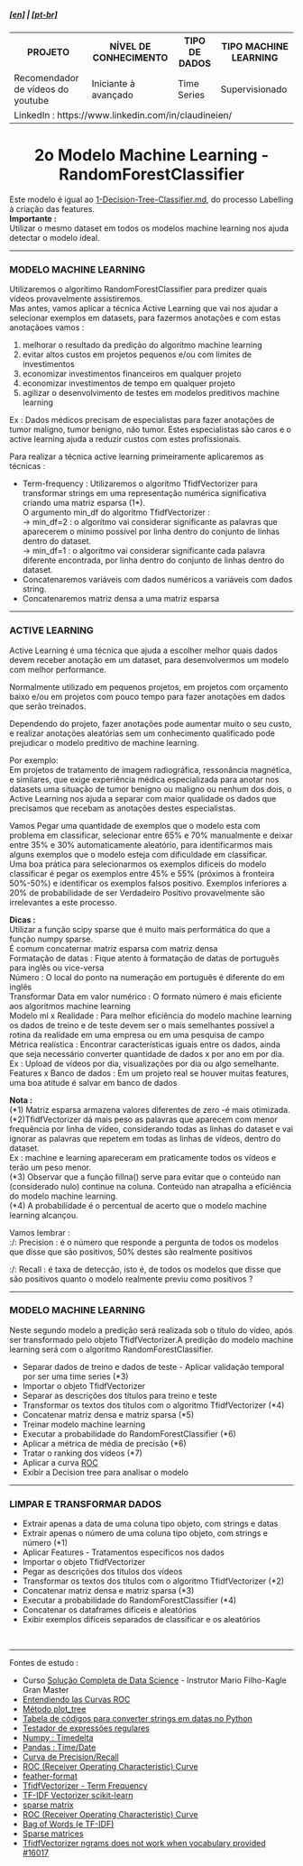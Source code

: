 <h5><a href="blank_">[en]</a> | <a href="blank_">[pt-br]</a>
</h5>
<h5>
<div>
  <table>
    <tr>
      <th>PROJETO</th>
      <th>NÍVEL DE CONHECIMENTO</th>
      <th>TIPO DE DADOS</th>
      <th>TIPO MACHINE LEARNING</th>
    </tr>
    <tr>
      <td>Recomendador de vídeos do youtube</td>
      <td>Iniciante à avançado</td>
      <td>Time Series</td>
      <td>Supervisionado</td>
    </tr>
    <tr>
        <td colspan="4">LinkedIn : https://www.linkedin.com/in/claudineien/</td>
    </tr>
  </table>
</div>
</h5>

<h1 align='center'>2o Modelo Machine Learning - RandomForestClassifier</h1>
<p>Este modelo é igual ao <a href="https://github.com/claudineien/youtube-recommender-machine-learning/blob/master/1-Decision-Tree-Classifier.md">1-Decision-Tree-Classifier.md</a>, do processo Labelling à criação das features.<br>
<strong>Importante :</strong><br>
Utilizar o mesmo dataset em todos os modelos machine learning nos ajuda detectar o modelo ideal.
</p>

<hr>
<h3>MODELO MACHINE LEARNING</h3>
Utilizaremos o algorítimo RandomForestClassifier para predizer quais vídeos provavelmente assistiremos.<br>
Mas antes, vamos aplicar a técnica Active Learning que vai nos ajudar a selecionar exemplos em datasets, para fazermos anotações e com estas anotaçãoes vamos :
<ol>
    <li>melhorar o resultado da predição do algorítmo machine learning</li>
    <li>evitar altos custos em projetos pequenos e/ou com limites de investimentos</li>
    <li>economizar investimentos financeiros em qualquer projeto</li>
    <li>economizar investimentos de tempo em qualquer projeto</li>
    <li>agilizar o desenvolvimento de testes em modelos preditivos machine learning</li>
</ol>
Ex : Dados médicos precisam de especialistas para fazer anotações de tumor maligno, tumor benigno, não tumor. Estes especialistas são caros e o active learning ajuda a reduzir custos com estes profissionais.
</p>

<p>Para realizar a técnica active learning primeiramente aplicaremos as técnicas :<br>
    <ul>
        <li>Term-frequency :
        Utilizaremos o algorítmo TfidfVectorizer para transformar strings em uma representação numérica significativa criando uma matriz esparsa (1*).<br>
        O argumento min_df do algoritmo TfidfVectorizer :<br>
        -> min_df=2 : o algorítmo vai considerar significante as palavras que aparecerem o mínimo possível por linha dentro do conjunto de linhas dentro do dataset.<br>
        -> min_df=1 : o algorítmo vai considerar significante cada palavra diferente encontrada, por linha dentro do conjunto de linhas dentro do dataset.<br>
        </li>
        <li>Concatenaremos variáveis com dados numéricos a variáveis com dados string.</li>
        <li>Concatenaremos matriz densa a uma matriz esparsa</li>
    </ul>
</p>

<hr>
<h3>ACTIVE LEARNING</h3>
<p>Active Learning é uma técnica que ajuda a escolher melhor quais dados devem receber anotação em um dataset, para desenvolvermos um modelo com melhor performance.</p>
<p>Normalmente utilizado em pequenos projetos, em projetos com orçamento baixo e/ou em projetos com pouco tempo para fazer anotações em dados que serão treinados.<p>
<p>Dependendo do projeto, fazer anotações pode aumentar muito o seu custo, e realizar anotações aleatórias sem um conhecimento qualificado pode prejudicar o modelo preditivo de machine learning.</p>
<p>Por exemplo:<br>
Em projetos de tratamento de imagem radiográfica, ressonância magnética, e similares, que exige experiência médica especializada para anotar nos datasets uma situação de tumor benigno ou maligno ou nenhum dos dois, o Active Learning nos ajuda a separar com maior qualidade os dados que precisamos que recebam as anotações destes especialistas.
</p>
<p>
Vamos Pegar uma quantidade de exemplos que o modelo esta com problema em classificar, selecionar entre 65% e 70% manualmente e deixar entre 35% e 30% automaticamente aleatório, para identificarmos mais alguns exemplos que o modelo esteja com dificuldade em classificar.<br>
Uma boa prática para selecionarmos os exemplos difíceis do modelo classificar é pegar os exemplos entre 45% e 55% (próximos à fronteira 50%-50%) e identificar os exemplos falsos positivo. Exemplos inferiores a 20% de probabilidade de ser Verdadeiro Positivo provavelmente são irrelevantes a este processo.
</p>

<p><strong>Dicas :</strong><br>
Utilizar a função scipy sparse que é muito mais performática do que a função numpy sparse.<br>
É comum concaternar matriz esparsa com matriz densa<br>
Formatação de datas : Fique atento à formatação de datas de português para inglês ou vice-versa<br>
Número : O local do ponto na numeração em português é diferente do em inglês<br>
Transformar Data em valor numérico : O formato número é mais eficiente aos algoritmos machine learning<br>
Modelo ml x Realidade : Para melhor eficiência do modelo machine learning os dados de treino e de teste devem ser o mais semelhantes possível a rotina da realidade em uma empresa ou em uma pesquisa de campo<br>
Métrica realística : Encontrar características iguais entre os dados, ainda que seja necessário converter quantidade de dados x por ano em por dia. Ex : Upload de vídeos por dia, visualizações por dia ou algo semelhante.<br>
Features x Banco de dados : Em um projeto real se houver muitas features, uma boa atitude é salvar em banco de dados
</p>

<p><strong>Nota :</strong><br>
(*1) Matriz esparsa armazena valores diferentes de zero -é mais otimizada.<br>
(*2)TfidfVectorizer dá mais peso as palavras que aparecem com menor frequência por linha de vídeo, considerando todas as linhas do dataset e vai ignorar as palavras que repetem em todas as linhas de vídeos, dentro do dataset.<br>
Ex : machine e learning apareceram em praticamente todos os vídeos e terão um peso menor.<br>
(*3) Observar que a função fillna() serve para evitar que o conteúdo nan (considerado nulo) continue na coluna. Conteúdo nan atrapalha a eficiência do modelo machine learning.<br>
(*4) A probabilidade é o percentual de acerto que o modelo machine learning alcançou.<br>

Vamos lembrar :<br>
:/: Precision : é o número que responde a pergunta de todos os modelos que disse que são positivos, 50% destes são realmente positivos<br>

:/: Recall : é taxa de detecção, isto é, de todos os modelos que disse que são positivos quanto o modelo realmente previu como positivos ?
</p>

<hr>
<h3>MODELO MACHINE LEARNING</h3>
Neste segundo modelo a predição será realizada sob o título do vídeo, após ser transformado pelo objeto TfidfVectorizer.A predição do modelo machine learning será com o algoritmo RandomForestClassifier.
    <ul>
        <li>Separar dados de treino e dados de teste - Aplicar validação temporal por ser uma time series (*3)</li>
        <li>Importar o objeto TfidfVectorizer</li>
        <li>Separar as descrições dos títulos para treino e teste</li>
        <li>Transformar os textos dos títulos com o algoritmo TfidfVectorizer (*4)</li>
        <li>Concatenar matriz densa e matriz sparsa (*5)</li>
        <li>Treinar modelo machine learning </li>
        <li>Executar a probabilidade do RandomForestClassifier (*6)</li>
        <li>Aplicar a métrica de média de precisão (*6)</li>
        <li>Tratar o ranking dos vídeos (*7)</li>
        <li>Aplicar a curva <a href="blank_">ROC</a></li>
        <li>Exibir a Decision tree para analisar o modelo</a></li>
    </ul>

<hr>
<h3>LIMPAR E TRANSFORMAR DADOS</h3>
    <ul>
        <li>Extrair apenas a data de uma coluna tipo objeto, com strings e datas</li>
		<li>Extrair apenas o número de uma coluna tipo objeto, com strings e número (*1)</li>
        <li>Aplicar Features - Tratamentos específicos nos dados</li>
        <li>Importar o objeto TfidfVectorizer</li>
        <li>Pegar as descrições dos títulos dos vídeos</li>
        <li>Transformar os textos dos títulos com o algoritmo TfidfVectorizer (*2)</li>
        <li>Concatenar matriz densa e matriz sparsa (*3)</li>
        <li>Executar a probabilidade do RandomForestClassifier (*4)</li>
        <li>Concatenar os dataframes difíceis e aleatórios</li>
        <li>Exibir exemplos difíceis separados de classificar e os aleatórios</li>
    </ul>

<br>
<hr>
<p>Fontes de estudo :
    <ul>
        <li>Curso <a href="https://curso.mariofilho.com/">   
        Solução Completa de Data Science</a> - Instrutor Mario Filho-Kagle Gran Master</li>
        <li><a href="https://www.youtube.com/watch?v=Y1XAP6omGzo">Entendiendo las Curvas ROC</a></li>
        <li><a href="https://scikit-learn.org/stable/modules/generated/sklearn.tree.plot_tree.html">Método plot_tree</a></li>
        <li><a href="https://strftime.org/">Tabela de códigos para converter strings em datas no Python</a></li>
        <li><a href="http://gskinner.com/RegExr/">Testador de expressões regulares</a></li>
        <li><a href="https://numpy.org/doc/stable/reference/arrays.datetime.html">Numpy : Timedelta</a></li>
        <li><a href="https://pandas.pydata.org/pandas-docs/stable/user_guide/timeseries.html">Pandas : Time/Date</a></li>
        <li><a href="https://scikit-learn.org/stable/auto_examples/model_selection/plot_precision_recall.html#sphx-glr-auto-examples-model-selection-plot-precision-recall-py">Curva de Precision/Recall</a></li>
        <li><a href="https://scikit-learn.org/stable/modules/model_evaluation.html#roc-metrics">ROC (Receiver Operating Characteristic) Curve</a></li>
        <li><a href="https://pypi.org/project/feather-format/">feather-format</a></li>
        <li><a href="https://scikit-learn.org/stable/modules/generated/sklearn.feature_extraction.text.TfidfVectorizer.html">TfidfVectorizer - Term Frequency</a></li>
        <li><a href="https://medium.com/@cmukesh8688/tf-idf-vectorizer-scikit-learn-dbc0244a911a">TF-IDF Vectorizer scikit-learn</a></li>
        <li><a href="https://docs.scipy.org/doc/scipy/reference/generated/scipy.sparse.csc_matrix.html">sparse matrix</a></li>
        <li><a href="https://scikit-learn.org/stable/modules/model_evaluation.html#roc-metrics">ROC (Receiver Operating Characteristic) Curve</a></li>
        <li><a href="https://scikit-learn.org/stable/modules/feature_extraction.html#text-feature-extraction">Bag of Words (e TF-IDF)</a></li>
        <li><a href="https://docs.scipy.org/doc/scipy/reference/sparse.html">Sparse matrices</a></li>
        <li><a href="https://github.com/scikit-learn/scikit-learn/issues/16017">TfidfVectorizer ngrams does not work when vocabulary provided #16017</a></li>
    </ul>
</p>
